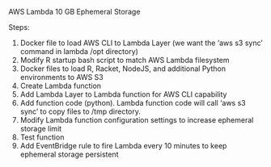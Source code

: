 AWS Lambda 10 GB Ephemeral Storage

Steps:
1. Docker file to load AWS CLI to Lambda Layer (we want the ‘aws s3 sync’ command in lambda /opt directory)
2. Modify R startup bash script to match AWS Lambda filesystem
3. Docker files to load  R, Racket, NodeJS, and additional Python environments to AWS S3
4. Create Lambda function
5. Add Lambda Layer to Lambda function for AWS CLI capability
6. Add function code (python). Lambda function code will call ‘aws s3 sync’ to copy files to /tmp directory.
7. Modify Lambda function configuration settings to increase ephemeral storage limit 
8. Test function
9. Add EventBridge rule to fire Lambda every 10 minutes to keep ephemeral storage persistent
